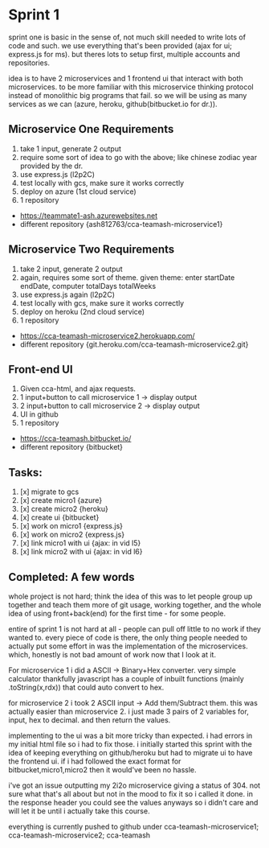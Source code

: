 # Sprint 1

sprint one is basic in the sense of, not much skill needed to write lots of code
and such. we use everything that's been provided (ajax for ui; express.js for ms).
but theres lots to setup first, multiple accounts and repositories.

idea is to have 2 microservices and 1 frontend ui that interact with both 
microservices. to be more familiar with this microservice thinking protocol
instead of monolithic big programs that fail. so we will be using as many 
services as we can (azure, heroku, github(bitbucket.io for dr.)).

## Microservice One Requirements
1. take 1 input, generate 2 output
1. require some sort of idea to go with the above;
 like chinese zodiac year provided by the dr.
1. use express.js (l2p2C)
1. test locally with gcs, make sure it works correctly
1. deploy on azure (1st cloud service)
1. 1 repository

* https://teammate1-ash.azurewebsites.net
* different repository {ash812763/cca-teamash-microservice1}

## Microservice Two Requirements
1. take 2 input, generate 2 output
1. again, requires some sort of theme. given theme: 
 enter startDate endDate, computer totalDays totalWeeks
1. use express.js again (l2p2C)
1. test locally with gcs, make sure it works correctly
1. deploy on heroku (2nd cloud service)
1. 1 repository

* https://cca-teamash-microservice2.herokuapp.com/
* different repository {git.heroku.com/cca-teamash-microservice2.git}

## Front-end UI
1. Given cca-html, and ajax requests.
1. 1 input+button to call microservice 1 -> display output
1. 2 input+button to call microservice 2 -> display output
1. UI in github
1. 1 repository

* https://cca-teamash.bitbucket.io/
* different repository {bitbucket}

## Tasks:
1. [x] migrate to gcs
1. [x] create micro1 {azure}
1. [x] create micro2 {heroku}
1. [x] create ui {bitbucket}
1. [x] work on micro1 {express.js}
1. [x] work on micro2 {express.js}
1. [x] link micro1 with ui {ajax: in vid l5}
1. [x] link micro2 with ui {ajax: in vid l6}

## Completed: A few words
whole project is not hard; think the idea of this was to let people group up
together and teach them more of git usage, working together, and the whole idea
of using front+back(end) for the first time - for some people.

entire of sprint 1 is not hard at all - people can pull off little to no work if
they wanted to. every piece of code is there, the only thing people needed to 
actually put some effort in was the implementation of the microservices. which,
honestly is not bad amount of work now that I look at it.

For microservice 1 i did a ASCII -> Binary+Hex converter. very simple calculator
thankfully javascript has a couple of inbuilt functions (mainly .toString(x,rdx))
that could auto convert to hex.

for microservice 2 i took 2 ASCII input -> Add them/Subtract them. this was 
actually easier than microservice 2. i just made 3 pairs of 2 variables for,
input, hex to decimal. and then return the values.

implementing to the ui was a bit more tricky than expected. i had errors in my 
initial html file so i had to fix those. i initially started this sprint with the
idea of keeping everything on github/heroku but had to migrate ui to have 
the frontend ui. if i had followed the exact format for bitbucket,micro1,micro2
then it would've been no hassle. 

i've got an issue outputting my 2i2o microservice giving a status of 304. not sure
what that's all about but not in the mood to fix it so i called it done. in the 
response header you could see the values anyways so i didn't care and will let it
be until i actually take this course.

everything is currently pushed to github under cca-teamash-microservice1; 
cca-teamash-microservice2; cca-teamash

